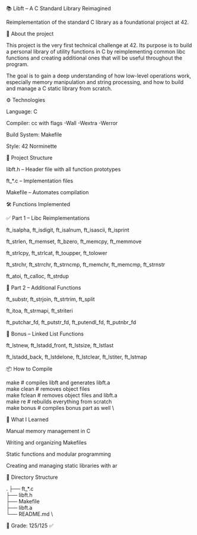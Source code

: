 📚 Libft – A C Standard Library Reimagined

Reimplementation of the standard C library as a foundational project at 42.

🚀 About the project

This project is the very first technical challenge at 42. Its purpose is to build a personal library of utility functions in C by reimplementing common libc functions and creating additional ones that will be useful throughout the program.

The goal is to gain a deep understanding of how low-level operations work, especially memory manipulation and string processing, and how to build and manage a C static library from scratch.

⚙️ Technologies

Language: C

Compiler: cc with flags -Wall -Wextra -Werror

Build System: Makefile

Style: 42 Norminette

🧩 Project Structure

libft.h – Header file with all function prototypes

ft_*.c – Implementation files

Makefile – Automates compilation

🛠️ Functions Implemented

✅ Part 1 – Libc Reimplementations

ft_isalpha, ft_isdigit, ft_isalnum, ft_isascii, ft_isprint

ft_strlen, ft_memset, ft_bzero, ft_memcpy, ft_memmove

ft_strlcpy, ft_strlcat, ft_toupper, ft_tolower

ft_strchr, ft_strrchr, ft_strncmp, ft_memchr, ft_memcmp, ft_strnstr

ft_atoi, ft_calloc, ft_strdup

🔧 Part 2 – Additional Functions

ft_substr, ft_strjoin, ft_strtrim, ft_split

ft_itoa, ft_strmapi, ft_striteri

ft_putchar_fd, ft_putstr_fd, ft_putendl_fd, ft_putnbr_fd

🧪 Bonus – Linked List Functions

ft_lstnew, ft_lstadd_front, ft_lstsize, ft_lstlast

ft_lstadd_back, ft_lstdelone, ft_lstclear, ft_lstiter, ft_lstmap

📦 How to Compile

make        # compiles libft and generates libft.a \
make clean  # removes object files \
make fclean # removes object files and libft.a \
make re     # rebuilds everything from scratch \
make bonus  # compiles bonus part as well \

🧠 What I Learned

Manual memory management in C

Writing and organizing Makefiles

Static functions and modular programming

Creating and managing static libraries with ar

📁 Directory Structure

.
├── ft_*.c \
├── libft.h \
├── Makefile \
├── libft.a \
└── README.md \


🏁 Grade: 125/125 ✅

